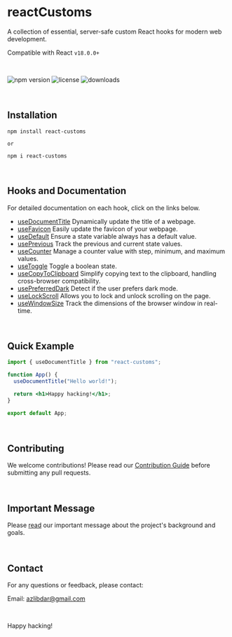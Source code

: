 # reactCustoms

A collection of essential, server-safe custom React hooks for modern web development.

Compatible with React `v18.0.0+`

<br>

![npm version](https://img.shields.io/npm/v/react-customs.svg)
![license](https://img.shields.io/npm/l/react-customs)
![downloads](https://img.shields.io/npm/dm/react-customs)

<br>

## Installation

```shell
npm install react-customs

or

npm i react-customs
```

<br>

## Hooks and Documentation

For detailed documentation on each hook, click on the links below.

- [useDocumentTitle](docs/useDocumentTitle.md) Dynamically update the title of a webpage.
- [useFavicon](docs/useFavicon.md) Easily update the favicon of your webpage.
- [useDefault](docs/useDefault.md) Ensure a state variable always has a default value.
- [usePrevious](docs/usePrevious.md) Track the previous and current state values.
- [useCounter](docs/useCounter.md) Manage a counter value with step, minimum, and maximum values.
- [useToggle](docs/useToggle.md) Toggle a boolean state.
- [useCopyToClipboard](docs/useCopyToClipboard.md) Simplify copying text to the clipboard, handling cross-browser compatibility.
- [usePreferredDark](docs/usePreferredDark.md) Detect if the user prefers dark mode.
- [useLockScroll](docs/useLockScroll.md) Allows you to lock and unlock scrolling on the page.
- [useWindowSize](docs/useWindowSize.md) Track the dimensions of the browser window in real-time.

<br>

## Quick Example

```jsx
import { useDocumentTitle } from "react-customs";

function App() {
  useDocumentTitle("Hello world!");

  return <h1>Happy hacking!</h1>;
}

export default App;
```

<br>

## Contributing

We welcome contributions! Please read our [Contribution Guide](CONTRIBUTING.md) before submitting any pull requests.

<br>

## Important Message

Please [read](MESSAGE.md) our important message about the project's background and goals.

<br>

## Contact

For any questions or feedback, please contact:

Email: azlibdar@gmail.com

<br>

Happy hacking!
